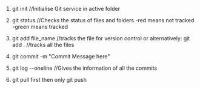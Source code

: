 1. git init //Initialise Git service in active folder
2. git status //Checks the status of files and folders
    -red means not tracked
    -green means tracked
3. git add file_name //tracks the file for version control
    or alternatively: git add . //tracks all the files
4. git commit -m "Commit Message here"
5. git log --oneline //Gives the information of all the commits

6. git pull first then only git push